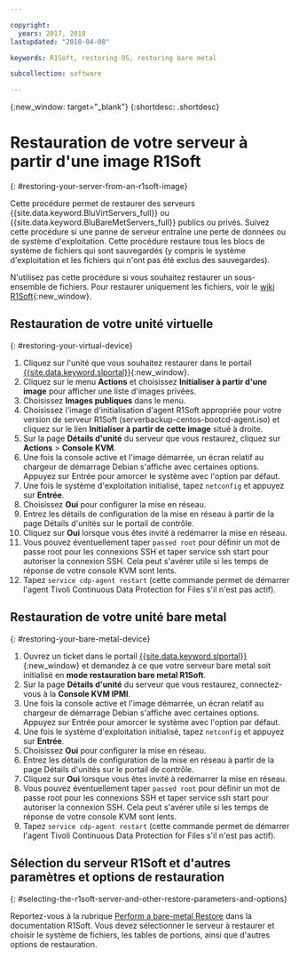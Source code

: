 ```yaml
---

copyright:
  years: 2017, 2018
lastupdated: "2018-04-08"

keywords: R1Soft, restoring OS, restoring bare metal

subcollection: software

---
```

{:new_window: target="_blank"}
{:shortdesc: .shortdesc}

# Restauration de votre serveur à partir d'une image R1Soft
{: #restoring-your-server-from-an-r1soft-image}

Cette procédure permet de restaurer des serveurs {{site.data.keyword.BluVirtServers_full}} ou {{site.data.keyword.BluBareMetServers_full}} publics ou privés. Suivez cette procédure si une panne de serveur entraîne une perte de données ou de système d'exploitation. Cette procédure restaure tous les blocs de système de fichiers qui sont sauvegardés (y compris le système d'exploitation et les fichiers qui n'ont pas été exclus des sauvegardes). 

N'utilisez pas cette procédure si vous souhaitez restaurer un sous-ensemble de fichiers. Pour restaurer uniquement les fichiers, voir le [wiki R1Soft](http://wiki.r1soft.com/display/CDP/Restoring+Files){:new_window}.

## Restauration de votre unité virtuelle
{: #restoring-your-virtual-device}

1. Cliquez sur l'unité que vous souhaitez restaurer dans le portail [{{site.data.keyword.slportal}}](https://control.softlayer.com/){:new_window}.
2. Cliquez sur le menu **Actions** et choisissez **Initialiser à partir d'une image** pour afficher une liste d'images privées. 
3. Choisissez **Images publiques** dans le menu.
4. Choisissez l'image d'initialisation d'agent R1Soft appropriée pour votre version de serveur R1Soft (serverbackup-centos-bootcd-agent.iso) et cliquez sur le lien **Initialiser à partir de cette image** situé à droite.
5. Sur la page **Détails d'unité** du serveur que vous restaurez, cliquez sur **Actions** > **Console KVM**.
6. Une fois la console active et l'image démarrée, un écran relatif au chargeur de démarrage Debian s'affiche avec certaines options. Appuyez sur Entrée pour amorcer le système avec l'option par défaut. 
7. Une fois le système d'exploitation initialisé, tapez `netconfig` et appuyez sur **Entrée**.
8. Choisissez **Oui** pour configurer la mise en réseau.
9. Entrez les détails de configuration de la mise en réseau à partir de la page Détails d'unités sur le portail de contrôle. 
10. Cliquez sur **Oui** lorsque vous êtes invité à redémarrer la mise en réseau. 
11. Vous pouvez éventuellement taper `passed root` pour définir un mot de passe root pour les connexions SSH et taper service ssh start pour autoriser la connexion SSH. Cela peut s'avérer utile si les temps de réponse de votre console KVM sont lents.
12. Tapez `service cdp-agent restart` (cette commande permet de démarrer l'agent Tivoli Continuous Data Protection for Files s'il n'est pas actif). 

## Restauration de votre unité bare metal
{: #restoring-your-bare-metal-device}

1. Ouvrez un ticket dans le portail [{{site.data.keyword.slportal}}](https://control.softlayer.com/){:new_window} et demandez à ce que votre serveur bare metal soit initialisé en **mode restauration bare metal R1Soft**.
2. Sur la page **Détails d'unité** du serveur que vous restaurez, connectez-vous à la **Console KVM IPMI**.
3. Une fois la console active et l'image démarrée, un écran relatif au chargeur de démarrage Debian s'affiche avec certaines options. Appuyez sur Entrée pour amorcer le système avec l'option par défaut. 
4. Une fois le système d'exploitation initialisé, tapez `netconfig` et appuyez sur **Entrée**.
5. Choisissez **Oui** pour configurer la mise en réseau.
6. Entrez les détails de configuration de la mise en réseau à partir de la page Détails d'unités sur le portail de contrôle. 
7. Cliquez sur **Oui** lorsque vous êtes invité à redémarrer la mise en réseau. 
8. Vous pouvez éventuellement taper `passed root` pour définir un mot de passe root pour les connexions SSH et taper service ssh start pour autoriser la connexion SSH. Cela peut s'avérer utile si les temps de réponse de votre console KVM sont lents.
9. Tapez `service cdp-agent restart` (cette commande permet de démarrer l'agent Tivoli Continuous Data Protection for Files s'il n'est pas actif). 

## Sélection du serveur R1Soft et d'autres paramètres et options de restauration
{: #selecting-the-r1soft-server-and-other-restore-parameters-and-options}

Reportez-vous à la rubrique [Perform a bare-metal Restore](http://wiki.r1soft.com/display/ServerBackup/Perform+a+bare-metal+restore) dans la documentation R1Soft. Vous devez sélectionner le serveur à restaurer et choisir le système de fichiers, les tables de portions, ainsi que d'autres options de restauration.

